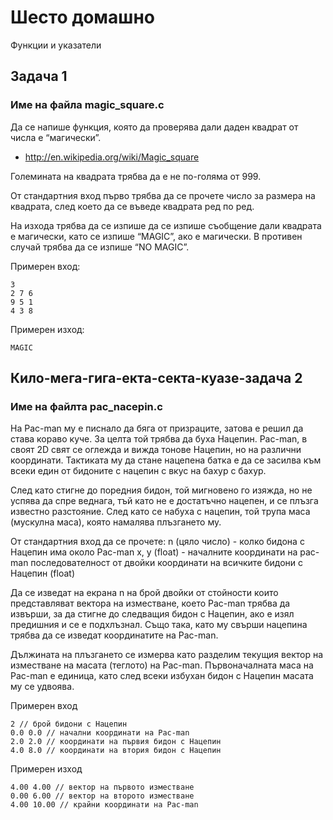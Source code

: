 # Шесто домашно
Функции и указатели

## Задача 1
### Име на файла magic_square.c
Да се напише функция, която да проверява дали даден квадрат от числа е “магически”.

- http://en.wikipedia.org/wiki/Magic_square

Големината на квадрата трябва да е не по-голяма от 999.

От стандартния вход първо трябва да се прочете число за размера на квадрата, след което да се въведе квадрата ред по ред.

На изхода трябва да се изпише да се изпише съобщение дали квадрата е магически, като се изпише “MAGIC”, ако е магически. В противен случай трябва да се изпише “NO MAGIC”.

Примерен вход:

```
3
2 7 6
9 5 1
4 3 8
```

Примерен изход:

```
MAGIC
```

## Кило-мега-гига-екта-секта-куазе-задача 2
### Име на файлта pac_nacepin.c

На Pac-man му е писнало да бяга от призраците, затова е решил да става кораво куче. За целта той трябва да буха Нацепин. Pac-man, в своят 2D свят се оглежда и вижда тонове Нацепин, но на различни координати. Тактиката му да стане нацепена батка е да се засилва към всеки един от бидоните с нацепин с вкус на бахур с бахур.

След като стигне до поредния бидон, той мигновено го изяжда, но не успява да спре веднага, тъй като не е достатъчно нацепен, и се плъзга известно разстояние. След като се набуха с нацепин, той трупа маса (мускулна маса), която намалява плъзгането му.

От стандартния вход да се прочете:
n (цяло число) - колко бидона с Нацепин има около Pac-man
x, y (float) - началните координати на pac-man
последователност от двойки координати на всичките бидони с Нацепин (float)

Да се изведат на екрана n на брой двойки от стойности които представляват вектора на изместване, което Pac-man трябва да извърши, за да стигне до следващия бидон с Нацепин, ако е изял предишния и се е подхлъзнал. Също така, като му свърши нацепина трябва да се изведат координатите на Pac-man.

Дължината на плъзгането се измерва като разделим текущия вектор на изместване на масата (теглото) на Pac-man. Първоначалната маса на Pac-man е единица, като след всеки избухан бидон с Нацепин масата му се удвоява.

Примерен вход

```
2 // брой бидони с Нацепин
0.0 0.0 // начални координати на Pac-man
2.0 2.0 // координати на първия бидон с Нацепин
4.0 8.0 // координати на втория бидон с Нацепин
```

Примерен изход

```
4.00 4.00 // вектор на първото изместване
0.00 6.00 // вектор на второто изместване
4.00 10.00 // крайни координати на Pac-man
```
